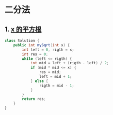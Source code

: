 # 二分法

## 1. [x 的平方根 ](https://leetcode.cn/problems/sqrtx/)

```java
class Solution {
    public int mySqrt(int x) {
        int left = 0, rigth = x;
        int res = 0;
        while (left <= rigth) {
            int mid = left + (rigth - left) / 2;
            if (mid * mid <= x) {
                res = mid;
                left = mid + 1;
            } else {
                rigth = mid - 1;
            }
        }
        return res;
    }
}
```

